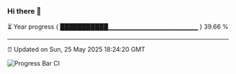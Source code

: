 ### Hi there 👋

⏳ Year progress { ███████████▁▁▁▁▁▁▁▁▁▁▁▁▁▁▁▁▁▁▁ } 39.66 %

---

⏰ Updated on Sun, 25 May 2025 18:24:20 GMT

![Progress Bar CI](https://github.com/liununu/liununu/workflows/Progress%20Bar%20CI/badge.svg)
